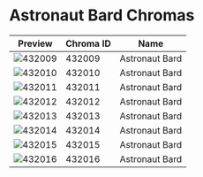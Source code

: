 # Astronaut Bard Chromas

| Preview | Chroma ID | Name |
|---------|-----------|------|
| ![432009](https://raw.communitydragon.org/latest/plugins/rcp-be-lol-game-data/global/default/v1/champion-chroma-images/432/432009.png) | 432009 | Astronaut Bard |
| ![432010](https://raw.communitydragon.org/latest/plugins/rcp-be-lol-game-data/global/default/v1/champion-chroma-images/432/432010.png) | 432010 | Astronaut Bard |
| ![432011](https://raw.communitydragon.org/latest/plugins/rcp-be-lol-game-data/global/default/v1/champion-chroma-images/432/432011.png) | 432011 | Astronaut Bard |
| ![432012](https://raw.communitydragon.org/latest/plugins/rcp-be-lol-game-data/global/default/v1/champion-chroma-images/432/432012.png) | 432012 | Astronaut Bard |
| ![432013](https://raw.communitydragon.org/latest/plugins/rcp-be-lol-game-data/global/default/v1/champion-chroma-images/432/432013.png) | 432013 | Astronaut Bard |
| ![432014](https://raw.communitydragon.org/latest/plugins/rcp-be-lol-game-data/global/default/v1/champion-chroma-images/432/432014.png) | 432014 | Astronaut Bard |
| ![432015](https://raw.communitydragon.org/latest/plugins/rcp-be-lol-game-data/global/default/v1/champion-chroma-images/432/432015.png) | 432015 | Astronaut Bard |
| ![432016](https://raw.communitydragon.org/latest/plugins/rcp-be-lol-game-data/global/default/v1/champion-chroma-images/432/432016.png) | 432016 | Astronaut Bard |